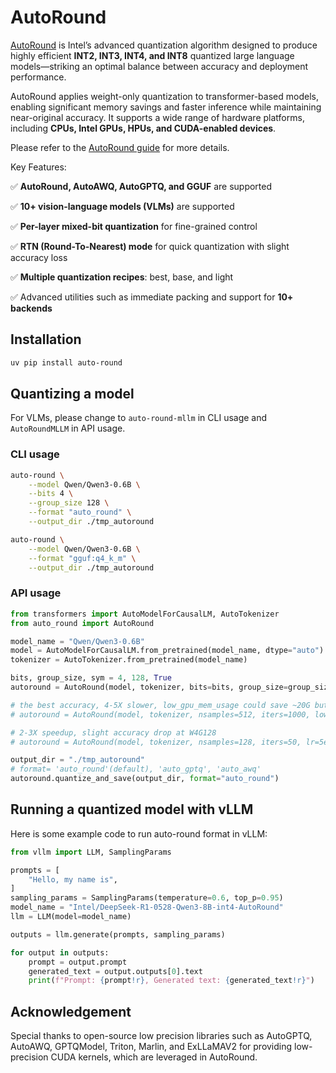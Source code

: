 # AutoRound

[AutoRound](https://github.com/intel/auto-round) is Intel’s advanced quantization algorithm designed to produce highly efficient **INT2, INT3, INT4, and INT8**
quantized large language models—striking an optimal balance between accuracy and deployment performance.

AutoRound applies weight-only quantization to transformer-based models, enabling significant memory savings and faster
inference while maintaining near-original accuracy. It supports a wide range of hardware platforms, including **CPUs,
Intel GPUs, HPUs, and CUDA-enabled devices**.

Please refer to the [AutoRound guide](https://github.com/intel/auto-round/blob/main/docs/step_by_step.md) for more details.

Key Features:

✅ **AutoRound, AutoAWQ, AutoGPTQ, and GGUF** are supported

✅ **10+ vision-language models (VLMs)** are supported

✅ **Per-layer mixed-bit quantization** for fine-grained control

✅ **RTN (Round-To-Nearest) mode** for quick quantization with slight accuracy loss

✅ **Multiple quantization recipes**: best, base, and light

✅ Advanced utilities such as immediate packing and support for **10+ backends**

## Installation

```bash
uv pip install auto-round
```

## Quantizing a model

For VLMs, please change to `auto-round-mllm` in CLI usage and `AutoRoundMLLM` in API usage.

### CLI usage

```bash
auto-round \
    --model Qwen/Qwen3-0.6B \
    --bits 4 \
    --group_size 128 \
    --format "auto_round" \
    --output_dir ./tmp_autoround
```

```bash
auto-round \
    --model Qwen/Qwen3-0.6B \
    --format "gguf:q4_k_m" \
    --output_dir ./tmp_autoround
```

### API usage

```python
from transformers import AutoModelForCausalLM, AutoTokenizer
from auto_round import AutoRound

model_name = "Qwen/Qwen3-0.6B"
model = AutoModelForCausalLM.from_pretrained(model_name, dtype="auto")
tokenizer = AutoTokenizer.from_pretrained(model_name)

bits, group_size, sym = 4, 128, True
autoround = AutoRound(model, tokenizer, bits=bits, group_size=group_size, sym=sym)

# the best accuracy, 4-5X slower, low_gpu_mem_usage could save ~20G but ~30% slower
# autoround = AutoRound(model, tokenizer, nsamples=512, iters=1000, low_gpu_mem_usage=True, bits=bits, group_size=group_size, sym=sym)

# 2-3X speedup, slight accuracy drop at W4G128
# autoround = AutoRound(model, tokenizer, nsamples=128, iters=50, lr=5e-3, bits=bits, group_size=group_size, sym=sym )

output_dir = "./tmp_autoround"
# format= 'auto_round'(default), 'auto_gptq', 'auto_awq'
autoround.quantize_and_save(output_dir, format="auto_round")
```

## Running a quantized model with vLLM

Here is some example code to run auto-round format in vLLM:

```python
from vllm import LLM, SamplingParams

prompts = [
    "Hello, my name is",
]
sampling_params = SamplingParams(temperature=0.6, top_p=0.95)
model_name = "Intel/DeepSeek-R1-0528-Qwen3-8B-int4-AutoRound"
llm = LLM(model=model_name)

outputs = llm.generate(prompts, sampling_params)

for output in outputs:
    prompt = output.prompt
    generated_text = output.outputs[0].text
    print(f"Prompt: {prompt!r}, Generated text: {generated_text!r}")
```

## Acknowledgement

Special thanks to open-source low precision libraries such as AutoGPTQ, AutoAWQ, GPTQModel, Triton, Marlin, and
ExLLaMAV2 for providing low-precision CUDA kernels, which are leveraged in AutoRound.
